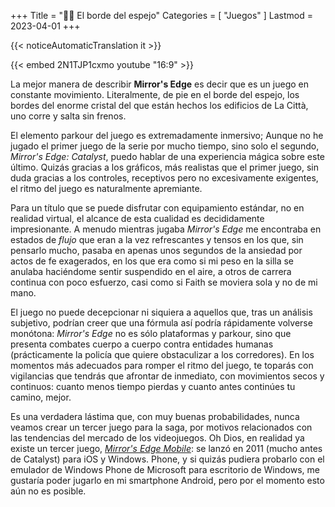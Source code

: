 +++
Title = "🏃‍♀️ El borde del espejo"
Categories = [ "Juegos" ]
Lastmod = 2023-04-01
+++

{{< noticeAutomaticTranslation it >}}



<!--
Una serie de juegos en primera persona que, con un ritmo vivaz pero no agobiante, mezcla parkour de plataformas y combates cuerpo a cuerpo.  
Jugué muy poco a la primera entrada de la saga, porque fue la segunda entrada, Mirror's Edge Catalyst, la que me presentó la serie hace unos 2 años. Catalyst deja de lado los colores muy saturados que formaban parte de la identidad inicial, para ofrecer gráficos más realistas e inmersivos. La física y varios detalles finos también sufren importantes mejoras en comparación con el Mirror's Edge original.  
En cualquier caso, estamos hablando de un juego capaz de dar una gran sensación de libertad y esperanza. Es peculiar cómo sus pequeños detalles logran hacerte sentir como si realmente estuvieras en el juego; para un título que no es de realidad virtual, eso es una gran victoria. La jugabilidad en sí es clave para esta experiencia, pero la historia también es muy respetable.  
<video frameBorder="0" src="[:YouTube360:]2N1TJP1cxmo" style="Altura:Calc(80vw / 16 * 9);"></video>  
<cite>De <a href="https://youtu.be/2N1TJP1cxmo">YouTube/2N1TJP1cxmo</a>.</cite>
-->

{{< embed 2N1TJP1cxmo youtube "16:9" >}}

La mejor manera de describir **Mirror's Edge** es decir que es un juego en constante movimiento. Literalmente, de pie en el borde del espejo, los bordes del enorme cristal del que están hechos los edificios de La Città, uno corre y salta sin frenos.

El elemento parkour del juego es extremadamente inmersivo; Aunque no he jugado el primer juego de la serie por mucho tiempo, sino solo el segundo, _Mirror's Edge: Catalyst_, puedo hablar de una experiencia mágica sobre este último. Quizás gracias a los gráficos, más realistas que el primer juego, sin duda gracias a los controles, receptivos pero no excesivamente exigentes, el ritmo del juego es naturalmente apremiante.

Para un título que se puede disfrutar con equipamiento estándar, no en realidad virtual, el alcance de esta cualidad es decididamente impresionante. A menudo mientras jugaba _Mirror's Edge_ me encontraba en estados de _flujo_ que eran a la vez refrescantes y tensos en los que, sin pensarlo mucho, pasaba en apenas unos segundos de la ansiedad por actos de fe exagerados, en los que era como si mi peso en la silla se anulaba haciéndome sentir suspendido en el aire, a otros de carrera continua con poco esfuerzo, casi como si Faith se moviera sola y no de mi mano.

El juego no puede decepcionar ni siquiera a aquellos que, tras un análisis subjetivo, podrían creer que una fórmula así podría rápidamente volverse monótona: _Mirror's Edge_ no es sólo plataformas y parkour, sino que presenta combates cuerpo a cuerpo contra entidades humanas (prácticamente la policía que quiere obstaculizar a los corredores). En los momentos más adecuados para romper el ritmo del juego, te toparás con vigilancias que tendrás que afrontar de inmediato, con movimientos secos y continuos: cuanto menos tiempo pierdas y cuanto antes continúes tu camino, mejor.

Es una verdadera lástima que, con muy buenas probabilidades, nunca veamos crear un tercer juego para la saga, por motivos relacionados con las tendencias del mercado de los videojuegos. Oh Dios, en realidad ya existe un tercer juego, _[Mirror's Edge Mobile](https://it.wikipedia.org/Mirror%27s_Edge_(2010_video_game))_: se lanzó en 2011 (mucho antes de Catalyst) para iOS y Windows. Phone, y si quizás pudiera probarlo con el emulador de Windows Phone de Microsoft para escritorio de Windows, me gustaría poder jugarlo en mi smartphone Android, pero por el momento esto aún no es posible.
